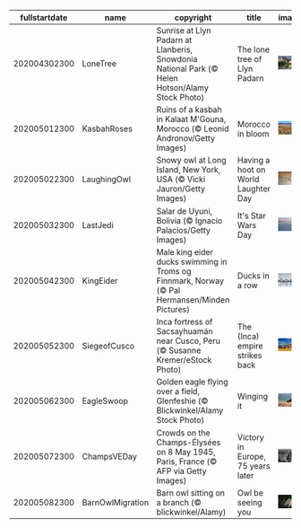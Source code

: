 |fullstartdate|name|copyright|title|image|
|--|--|--|--|--|
202004302300|LoneTree|Sunrise at Llyn Padarn at Llanberis, Snowdonia National Park (© Helen Hotson/Alamy Stock Photo)|The lone tree of Llyn Padarn|![](/en-GB/2020/05/202004302300LoneTree.jpg)|
202005012300|KasbahRoses|Ruins of a kasbah in Kalaat M'Gouna, Morocco (© Leonid Andronov/Getty Images)|Morocco in bloom|![](/en-GB/2020/05/202005012300KasbahRoses.jpg)|
202005022300|LaughingOwl|Snowy owl at Long Island, New York, USA (© Vicki Jauron/Getty Images)|Having a hoot on World Laughter Day|![](/en-GB/2020/05/202005022300LaughingOwl.jpg)|
202005032300|LastJedi|Salar de Uyuni, Bolivia (© Ignacio Palacios/Getty Images)|It's Star Wars Day|![](/en-GB/2020/05/202005032300LastJedi.jpg)|
202005042300|KingEider|Male king eider ducks swimming in Troms og Finnmark, Norway (© Pal Hermansen/Minden Pictures)|Ducks in a row|![](/en-GB/2020/05/202005042300KingEider.jpg)|
202005052300|SiegeofCusco|Inca fortress of Sacsayhuamán near Cusco, Peru (© Susanne Kremer/eStock Photo)|The (Inca) empire strikes back|![](/en-GB/2020/05/202005052300SiegeofCusco.jpg)|
202005062300|EagleSwoop|Golden eagle flying over a field, Glenfeshie (© Blickwinkel/Alamy Stock Photo)|Winging it|![](/en-GB/2020/05/202005062300EagleSwoop.jpg)|
202005072300|ChampsVEDay|Crowds on the Champs-Élysées on 8 May 1945, Paris, France (© AFP via Getty Images)|Victory in Europe, 75 years later|![](/en-GB/2020/05/202005072300ChampsVEDay.jpg)|
202005082300|BarnOwlMigration|Barn owl sitting on a branch (© blickwinkel/Alamy)|Owl be seeing you|![](/en-GB/2020/05/202005082300BarnOwlMigration.jpg)|
